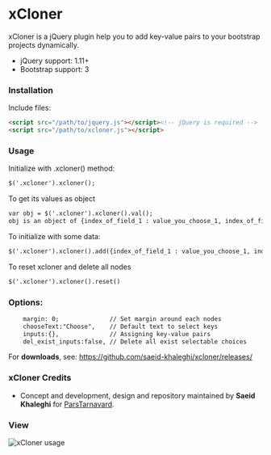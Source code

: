 # xCloner

xCloner is a jQuery plugin help you to add key-value pairs to your bootstrap projects dynamically.

- jQuery support: 1.11+
- Bootstrap support: 3

### Installation

Include files:

```html
<script src="/path/to/jquery.js"></script><!-- jQuery is required -->
<script src="/path/to/xcloner.js"></script>
```

### Usage

Initialize with .xcloner() method:
```html
$('.xcloner').xcloner();
```

To get its values as object
```html
var obj = $('.xcloner').xcloner().val();
obj is an object of {index_of_field_1 : value_you_choose_1, index_of_field_2 : value_you_choose_2,...}
```

To initialize with some data:
```html
$('.xcloner').xcloner().add({index_of_field_1 : value_you_choose_1, index_of_field_2 : value_you_choose_2,...});
```

To reset xcloner and delete all nodes
```html
$('.xcloner').xcloner().reset()
```
### Options:
```html
	margin: 0; 				// Set margin around each nodes
	chooseText:"Choose",	// Default text to select keys
	inputs:{}, 				// Assigning key-value pairs
	del_exist_inputs:false, // Delete all exist selectable choices
```
For **downloads**, see:
https://github.com/saeid-khaleghi/xcloner/releases/

### xCloner Credits

- Concept and development, design and repository maintained by __Saeid Khaleghi__ for [ParsTarnavard](http://parstarnavard.ir/).

### View

![xCloner usage](https://cloud.githubusercontent.com/assets/13361616/12661022/7e8ac778-c62c-11e5-8dd1-40c3ada3a4ea.png)